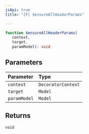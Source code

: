 ```yaml
---
jsApi: true
title: "[F] $ensureAllHeaderParams"

---
```

```ts
function $ensureAllHeaderParams(
   context, 
   target, 
   paramModel): void
```

## Parameters

| Parameter | Type |
| :------ | :------ |
| `context` | `DecoratorContext` |
| `target` | `Model` |
| `paramModel` | `Model` |

## Returns

`void`
